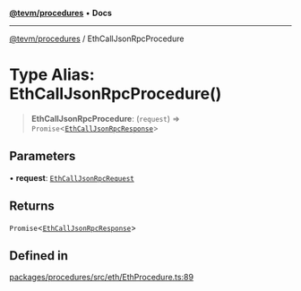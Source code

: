 [**@tevm/procedures**](../README.md) • **Docs**

***

[@tevm/procedures](../globals.md) / EthCallJsonRpcProcedure

# Type Alias: EthCallJsonRpcProcedure()

> **EthCallJsonRpcProcedure**: (`request`) => `Promise`\<[`EthCallJsonRpcResponse`](EthCallJsonRpcResponse.md)\>

## Parameters

• **request**: [`EthCallJsonRpcRequest`](EthCallJsonRpcRequest.md)

## Returns

`Promise`\<[`EthCallJsonRpcResponse`](EthCallJsonRpcResponse.md)\>

## Defined in

[packages/procedures/src/eth/EthProcedure.ts:89](https://github.com/evmts/tevm-monorepo/blob/main/packages/procedures/src/eth/EthProcedure.ts#L89)
